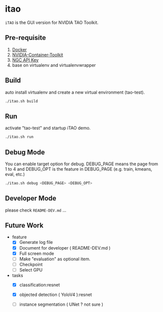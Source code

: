 # itao
`iTAO` is the GUI version for NVIDIA TAO Toolkit.

## Pre-requisite
1. [Docker](https://max-c.notion.site/Install-Docker-9a0927c9b8aa4455b66548843246152f)
2. [NVIDIA-Container-Toolkit](https://max-c.notion.site/Install-NVIDIA-Container-Toolkit-For-Docker-7db1728db09e4378871303ae6c616401)
3. [NGC API Key](https://max-c.notion.site/Get-NVIDIA-NGC-API-Key-911f9d0a5e1147bf8ad42f3c0c8ca116)
4. base on virtualenv and virtualenvwrapper

## Build
auto install virtualenv and create a new virtual environment (tao-test).
```bash
./itao.sh build
```

## Run
activate "tao-test" and startup iTAO demo.
```bash
./itao.sh run
```

## Debug Mode
You can enable target option for debug. DEBUG_PAGE means the page from 1 to 4 and DEBUG_OPT is the feature in DEBUG_PAGE (e.g. train, kmeans, eval, etc.)
```bash
./itao.sh debug <DEBUG_PAGE> <DEBUG_OPT>
```

## Developer Mode
please check `README-DEV.md` ...


## Future Work
* feature
  - [x] Generate log file
  - [x] Document for developer ( README-DEV.md )
  - [x] Full screen mode
  - [ ] Make "evaluation" as optional item.
  - [ ] Checkpoint
  - [ ] Select GPU

* tasks
  - [x] classification:resnet
  - [x] objected detection ( YoloV4 ):resnet
  - [ ] instance segmentation ( UNet ? not sure )


